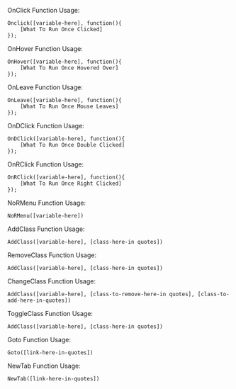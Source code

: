 OnClick Function Usage:

    Onclick([variable-here], function(){
        [What To Run Once Clicked]
    });

OnHover Function Usage:

    OnHover([variable-here], function(){
        [What To Run Once Hovered Over]
    });

OnLeave Function Usage:

    OnLeave([variable-here], function(){
        [What To Run Once Mouse Leaves]
    });

OnDClick Function Usage:

    OnDClick([variable-here], function(){
        [What To Run Once Double Clicked]
    });

OnRClick Function Usage:
    
    OnRClick([variable-here], function(){
        [What To Run Once Right Clicked]
    });

NoRMenu Function Usage:

    NoRMenu([variable-here])

AddClass Function Usage:
    
    AddClass([variable-here], [class-here-in quotes])

RemoveClass Function Usage:

    AddClass([variable-here], [class-here-in quotes])

ChangeClass Function Usage:

    AddClass([variable-here], [class-to-remove-here-in quotes], [class-to-add-here-in-quotes])

ToggleClass Function Usage:
    
    AddClass([variable-here], [class-here-in quotes])

Goto Function Usage:

    Goto([link-here-in-quotes])

NewTab Function Usage:

    NewTab([link-here-in-quotes])
